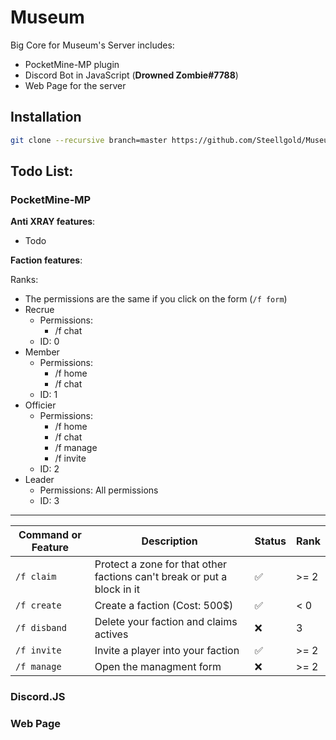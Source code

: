 
# Museum

Big Core for Museum's Server includes:
* PocketMine-MP plugin
* Discord Bot in JavaScript (**Drowned Zombie#7788**)
* Web Page for the server

## Installation
```bash
git clone --recursive branch=master https://github.com/Steellgold/Museum
```

## Todo List:
### PocketMine-MP
__Anti XRAY features__:

 - Todo

__Faction features__:

Ranks:
 - The permissions are the same if you click on the form (`/f form`)
 - Recrue
	 - Permissions: 
		 - /f chat
	 - ID: 0
 - Member
	 - Permissions: 
		 - /f home
		 - /f chat
	 - ID: 1
 - Officier
	 - Permissions: 
		 - /f home
		 - /f chat
		 - /f manage
		 - /f invite
	 - ID: 2
 - Leader
	 - Permissions: All permissions
	 - ID: 3
---
| Command or Feature| Description | Status  | Rank  |
|--|--|--|--|
| `/f claim`| Protect a zone for that other factions can't break or put a block in it | ✅ | >= 2 |
| `/f create`| Create a faction (Cost: 500$) | ✅ | < 0 |
| `/f disband`| Delete your faction and claims actives | ❌ | 3 |
| `/f invite`| Invite a player into your faction | ✅ | >= 2 |
| `/f manage`| Open the managment form | ❌ | >= 2 |

### Discord.JS
### Web Page

